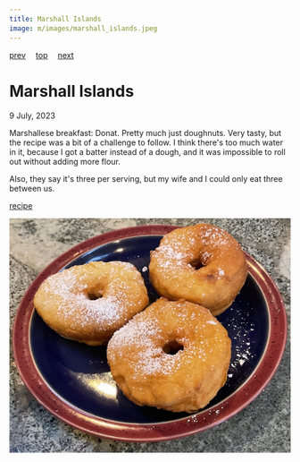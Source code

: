 ```yaml
---
title: Marshall Islands
image: m/images/marshall_islands.jpeg
---
```

[prev](malta.md)&emsp;
[top](../index.md)&emsp;
[next](mauritania.md)
# Marshall Islands
9 July, 2023

Marshallese breakfast: Donat. Pretty much just doughnuts. Very tasty,
but the recipe was a bit of a challenge to follow. I think there's too
much water in it, because I got a batter instead of a dough, and it
was impossible to roll out without adding more flour.

Also, they say it's three per serving, but my wife and I could only
eat three between us.

[recipe](https://charlieenoch.wordpress.com/2015/04/13/how-to-make-marshallese-donuts/)

![breakfast](images/marshall_islands.jpeg)
